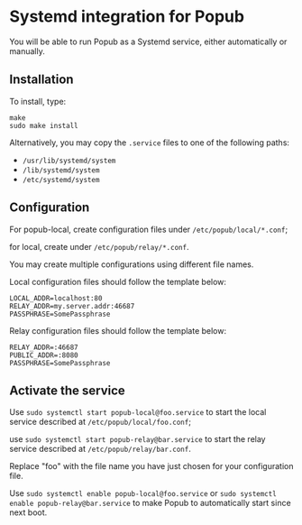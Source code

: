# Systemd integration for Popub

You will be able to run Popub as a Systemd service, either automatically or manually.

## Installation

To install, type:

```
make
sudo make install
```

Alternatively, you may copy the `.service` files to one of the following paths:

- `/usr/lib/systemd/system`
- `/lib/systemd/system`
- `/etc/systemd/system`

## Configuration

For popub-local, create configuration files under `/etc/popub/local/*.conf`;

for local, create under `/etc/popub/relay/*.conf`.

You may create multiple configurations using different file names.

Local configuration files should follow the template below:

```
LOCAL_ADDR=localhost:80
RELAY_ADDR=my.server.addr:46687
PASSPHRASE=SomePassphrase
```

Relay configuration files should follow the template below:

```
RELAY_ADDR=:46687
PUBLIC_ADDR=:8080
PASSPHRASE=SomePassphrase
```

## Activate the service

Use `sudo systemctl start popub-local@foo.service` to start the local service described at `/etc/popub/local/foo.conf`;

use `sudo systemctl start popub-relay@bar.service` to start the relay service described at `/etc/popub/relay/bar.conf`.

Replace "foo" with the file name you have just chosen for your configuration file.

Use `sudo systemctl enable popub-local@foo.service` or `sudo systemctl enable popub-relay@bar.service` to make Popub to automatically start since next boot.
